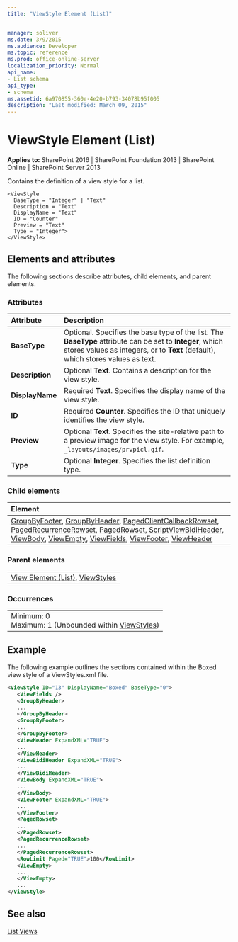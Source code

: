 ```yaml
---
title: "ViewStyle Element (List)"


manager: soliver
ms.date: 3/9/2015
ms.audience: Developer
ms.topic: reference
ms.prod: office-online-server
localization_priority: Normal
api_name:
- List schema
api_type:
- schema
ms.assetid: 6a970855-360e-4e20-b793-34078b95f005
description: "Last modified: March 09, 2015"
---
```


# ViewStyle Element (List)

 
  
 **Applies to:** SharePoint 2016 | SharePoint Foundation 2013 | SharePoint Online | SharePoint Server 2013
  
Contains the definition of a view style for a list.
  
```
<ViewStyle
  BaseType = "Integer" | "Text"
  Description = "Text"
  DisplayName = "Text"
  ID = "Counter"
  Preview = "Text"
  Type = "Integer">
</ViewStyle>
```

## Elements and attributes

The following sections describe attributes, child elements, and parent elements.

### Attributes

|**Attribute**|**Description**|
|:-----|:-----|
|**BaseType** <br/> |Optional. Specifies the base type of the list. The **BaseType** attribute can be set to **Integer**, which stores values as integers, or to **Text** (default), which stores values as text.  <br/> |
|**Description** <br/> |Optional **Text**. Contains a description for the view style.  <br/> |
|**DisplayName** <br/> |Required **Text**. Specifies the display name of the view style.  <br/> |
|**ID** <br/> |Required **Counter**. Specifies the ID that uniquely identifies the view style.  <br/> |
|**Preview** <br/> |Optional **Text**. Specifies the site-relative path to a preview image for the view style. For example,  `_layouts/images/prvpicl.gif`.  <br/> |
|**Type** <br/> |Optional **Integer**. Specifies the list definition type.  <br/> |
   
### Child elements

|**Element**|
|:-----|
|[GroupByFooter](groupbyfooter-element-list.md), [GroupByHeader](groupbyheader-element-list.md), [PagedClientCallbackRowset](pagedclientcallbackrowset-element-list.md), [PagedRecurrenceRowset](pagedrecurrencerowset-element-list.md), [PagedRowset](pagedrowset-element-list.md), [Script](../../collaborative-application-markup-language-caml-schemas/general-schema/script-element.md)[ViewBidiHeader](viewbidiheader-element-list.md), [ViewBody](viewbody-element-list.md), [ViewEmpty](viewempty-element-list.md), [ViewFields](viewfields-element-list.md), [ViewFooter](viewfooter-element-list.md), [ViewHeader](viewheader-element-list.md)|
   
### Parent elements

||
|:-----|
|[View Element (List)](view-element-list.md), [ViewStyles](../../collaborative-application-markup-language-caml-schemas/general-schema/viewstyles-element.md)|
   
### Occurrences

||
|:-----|
|Minimum: 0  <br/> Maximum: 1 (Unbounded within [ViewStyles](../../collaborative-application-markup-language-caml-schemas/general-schema/viewstyles-element.md))  <br/> |
   
## Example

The following example outlines the sections contained within the Boxed view style of a ViewStyles.xml file.
  
```XML
<ViewStyle ID="13" DisplayName="Boxed" BaseType="0">
   <ViewFields />
   <GroupByHeader>
   ...
   </GroupByHeader>
   <GroupByFooter>
   ...
   </GroupByFooter>
   <ViewHeader ExpandXML="TRUE">
   ...
   </ViewHeader>
   <ViewBidiHeader ExpandXML="TRUE">
   ...
   </ViewBidiHeader>
   <ViewBody ExpandXML="TRUE">
   ...
   </ViewBody>
   <ViewFooter ExpandXML="TRUE">
   ...
   </ViewFooter>
   <PagedRowset>
   ...
   </PagedRowset>
   <PagedRecurrenceRowset>
   ...
   </PagedRecurrenceRowset>
   <RowLimit Paged="TRUE">100</RowLimit>
   <ViewEmpty>
   ...
   </ViewEmpty>
   ...
</ViewStyle>
```

## See also



[List Views](http://msdn.microsoft.com/library/43e6ba7e-eddb-418a-a570-c0815016fc17%28Office.15%29.aspx)

